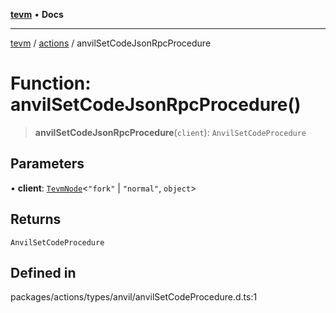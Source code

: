 [**tevm**](../../README.md) • **Docs**

***

[tevm](../../modules.md) / [actions](../README.md) / anvilSetCodeJsonRpcProcedure

# Function: anvilSetCodeJsonRpcProcedure()

> **anvilSetCodeJsonRpcProcedure**(`client`): `AnvilSetCodeProcedure`

## Parameters

• **client**: [`TevmNode`](../../index/type-aliases/TevmNode.md)\<`"fork"` \| `"normal"`, `object`\>

## Returns

`AnvilSetCodeProcedure`

## Defined in

packages/actions/types/anvil/anvilSetCodeProcedure.d.ts:1
